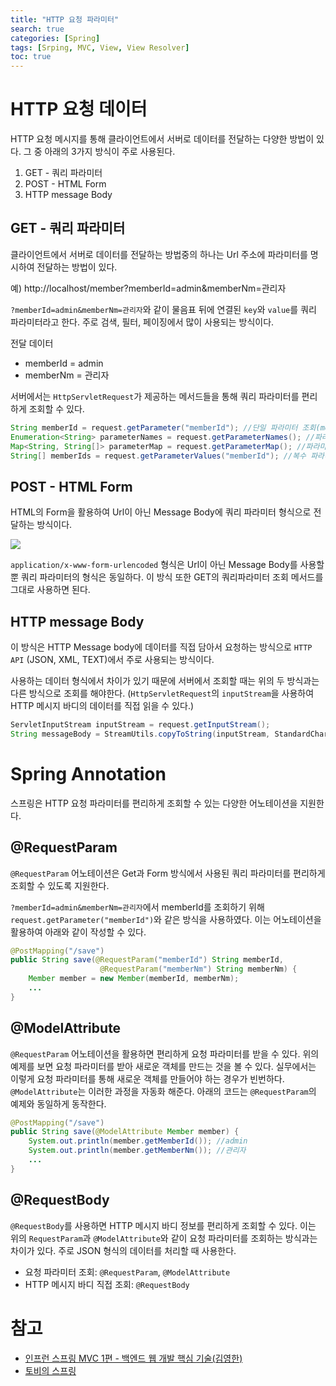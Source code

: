 ```yaml
---
title: "HTTP 요청 파라미터"
search: true
categories: [Spring]
tags: [Srping, MVC, View, View Resolver]
toc: true
---
```


# HTTP 요청 데이터
HTTP 요청 메시지를 통해 클라이언트에서 서버로 데이터를 전달하는 다양한 방법이 있다. 그 중 아래의 3가지 방식이 주로 사용된다.

1. GET - 쿼리 파라미터
2. POST - HTML Form
3. HTTP message Body

## GET - 쿼리 파라미터
클라이언트에서 서버로 데이터를 전달하는 방법중의 하나는 Url 주소에 파라미터를 명시하여 전달하는 방법이 있다.

예) http://localhost/member?memberId=admin&memberNm=관리자

`?memberId=admin&memberNm=관리자`와 같이 물음표 뒤에 연결된 `key`와 `value`를 쿼리 파라미터라고 한다.
주로 검색, 필터, 페이징에서 많이 사용되는 방식이다.

전달 데이터
 - memberId = admin
 - memberNm = 관리자

서버에서는 `HttpServletRequest`가 제공하는 메서드들을 통해 쿼리 파라미터를 편리하게 조회할 수 있다.
```java
String memberId = request.getParameter("memberId"); //단일 파라미터 조회(memberId 조회)
Enumeration<String> parameterNames = request.getParameterNames(); //파라미터 이름들 모두 조회
Map<String, String[]> parameterMap = request.getParameterMap(); //파라미터를 Map으로 조회
String[] memberIds = request.getParameterValues("memberId"); //복수 파라미터 조회
```

## POST - HTML Form
HTML의 Form을 활용하여 Url이 아닌 Message Body에 쿼리 파라미터 형식으로 전달하는 방식이다.

![]({{site.url}}/assets/img/post/spring/18/img01.PNG)

`application/x-www-form-urlencoded` 형식은 Url이 아닌 Message Body를 사용할 뿐 쿼리 파라미터의 형식은 동일하다.
이 방식 또한 GET의 쿼리파라미터 조회 메서드를 그대로 사용하면 된다.

## HTTP message Body
이 방식은 HTTP Message body에 데이터를 직접 담아서 요청하는 방식으로 `HTTP API` (JSON, XML, TEXT)에서 주로 사용되는 방식이다.

사용하는 데이터 형식에서 차이가 있기 때문에 서버에서 조회할 때는 위의 두 방식과는 다른 방식으로 조회를 해야한다.
(`HttpServletRequest`의 `inputStream`을 사용하여 HTTP 메시지 바디의 데이터를 직접 읽을 수 있다.)

```java
ServletInputStream inputStream = request.getInputStream();
String messageBody = StreamUtils.copyToString(inputStream, StandardCharsets.UTF_8);
```

# Spring Annotation
스프링은 HTTP 요청 파라미터를 편리하게 조회할 수 있는 다양한 어노테이션을 지원한다.

## @RequestParam
`@RequestParam` 어노테이션은 Get과 Form 방식에서 사용된 쿼리 파라미터를 편리하게 조회할 수 있도록 지원한다.

`?memberId=admin&memberNm=관리자`에서 memberId를 조회하기 위해 `request.getParameter("memberId")`와 같은 방식을 사용하였다.
이는 어노테이션을 활용하여 아래와 같이 작성할 수 있다.
```java
@PostMapping("/save")
public String save(@RequestParam("memberId") String memberId,
                    @RequestParam("memberNm") String memberNm) {
    Member member = new Member(memberId, memberNm);
    ...
}
```

## @ModelAttribute
`@RequestParam` 어노테이션을 활용하면 편리하게 요청 파라미터를 받을 수 있다. 위의 예제를 보면 요청 파라미터를 받아
새로운 객체를 만드는 것을 볼 수 있다. 실무에서는 이렇게 요청 파라미터를 통해 새로운 객체를 만들어야 하는 경우가 빈번하다.
`@ModelAttribute`는 이러한 과정을 자동화 해준다. 아래의 코드는 `@RequestParam`의 예제와 동일하게 동작한다.
```java
@PostMapping("/save")
public String save(@ModelAttribute Member member) {
    System.out.println(member.getMemberId()); //admin
    System.out.println(member.getMemberNm()); //관리자
    ...
}
```

## @RequestBody
`@RequestBody`를 사용하면 HTTP 메시지 바디 정보를 편리하게 조회할 수 있다. 이는 위의 `RequestParam`과 `@ModelAttribute`와 같이
요청 파라미터를 조회하는 방식과는 차이가 있다. 주로 JSON 형식의 데이터를 처리할 때 사용한다.

- 요청 파라미터 조회: `@RequestParam`, `@ModelAttribute`
- HTTP 메시지 바디 직접 조회: `@RequestBody`

# 참고

- [인프런 스프링 MVC 1편 - 백엔드 웹 개발 핵심 기술(김영한)](https://www.inflearn.com/course/%EC%8A%A4%ED%94%84%EB%A7%81-mvc-1/dashboard)
- [토비의 스프링](http://www.kyobobook.co.kr/product/detailViewKor.laf?ejkGb=KOR&mallGb=KOR&barcode=9788960773417&orderClick=LAG&Kc=)
